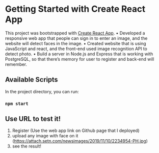 # Getting Started with Create React App

This project was bootstrapped with [Create React App](https://github.com/facebook/create-react-app).
• Developed a responsive web app that people can sign in to enter an image, and the website will detect faces in the image.
• Created website that is using JavaScript and react, and the front-end used image recognition API to detect photo.
• Build a server in Node.js and Express that is working with PostgreSQL, so that there’s memory for user to register
and back-end will remember.


## Available Scripts

In the project directory, you can run:

### `npm start`

## Use URL to test it!
1. Register (Use the web app link on Github page that I deployed)
2. upload any image with face on it (https://attach.setn.com/newsimages/2019/11/10/2234954-PH.jpg)
3. see the result!
